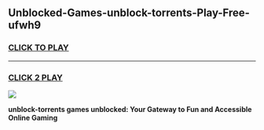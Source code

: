
## Unblocked-Games-unblock-torrents-Play-Free-ufwh9
<h3>
<a href="https://premium76.site?title=unblock-torrents&ref=18A1">CLICK TO PLAY</a></h3>
<hr>

<h3>
<a href="https://premium76.site?title=unblock-torrents&ref=18A1">CLICK 2 PLAY</a>
  
</h3>

<a href="https://premium76.site?title=unblock-torrents&ref=18A1"><img src="https://clearcache.store/games.png"></a>


**unblock-torrents games unblocked: Your Gateway to Fun and Accessible Online Gaming**
